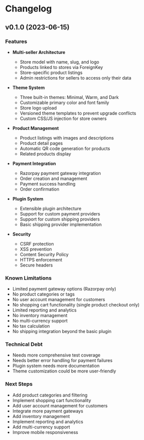 # Changelog

## v0.1.0 (2023-06-15)

### Features

- **Multi-seller Architecture**
  - Store model with name, slug, and logo
  - Products linked to stores via ForeignKey
  - Store-specific product listings
  - Admin restrictions for sellers to access only their data

- **Theme System**
  - Three built-in themes: Minimal, Warm, and Dark
  - Customizable primary color and font family
  - Store logo upload
  - Versioned theme templates to prevent upgrade conflicts
  - Custom CSS/JS injection for store owners

- **Product Management**
  - Product listings with images and descriptions
  - Product detail pages
  - Automatic QR code generation for products
  - Related products display

- **Payment Integration**
  - Razorpay payment gateway integration
  - Order creation and management
  - Payment success handling
  - Order confirmation

- **Plugin System**
  - Extensible plugin architecture
  - Support for custom payment providers
  - Support for custom shipping providers
  - Basic shipping provider implementation

- **Security**
  - CSRF protection
  - XSS prevention
  - Content Security Policy
  - HTTPS enforcement
  - Secure headers

### Known Limitations

- Limited payment gateway options (Razorpay only)
- No product categories or tags
- No user account management for customers
- No shopping cart functionality (single product checkout only)
- Limited reporting and analytics
- No inventory management
- No multi-currency support
- No tax calculation
- No shipping integration beyond the basic plugin

### Technical Debt

- Needs more comprehensive test coverage
- Needs better error handling for payment failures
- Plugin system needs more documentation
- Theme customization could be more user-friendly

### Next Steps

- Add product categories and filtering
- Implement shopping cart functionality
- Add user account management for customers
- Integrate more payment gateways
- Add inventory management
- Implement reporting and analytics
- Add multi-currency support
- Improve mobile responsiveness